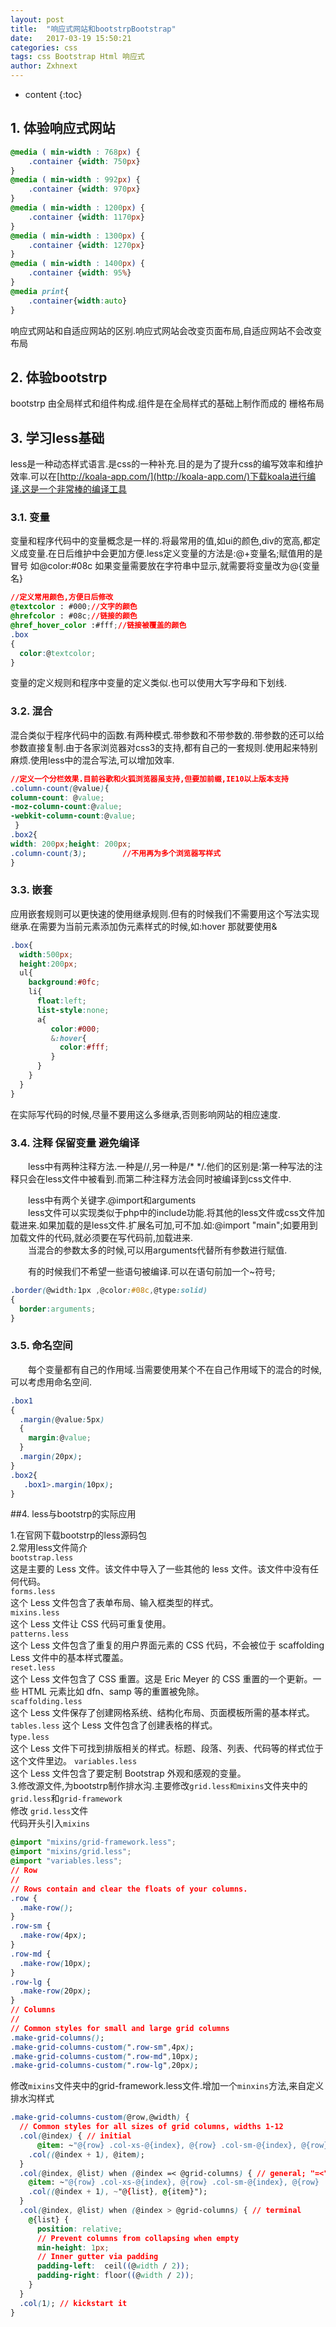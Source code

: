 ```yaml
---
layout: post
title:  "响应式网站和bootstrpBootstrap"
date:   2017-03-19 15:50:21
categories: css
tags: css Bootstrap Html 响应式
author: Zxhnext
---
```


* content
{:toc}

## 1. 体验响应式网站
```css
@media ( min-width : 768px) {
    .container {width: 750px}
}
@media ( min-width : 992px) {
    .container {width: 970px}
}
@media ( min-width : 1200px) {
    .container {width: 1170px}
}
@media ( min-width : 1300px) {
    .container {width: 1270px}
}
@media ( min-width : 1400px) {
    .container {width: 95%}
}
@media print{
    .container{width:auto}
}
```



响应式网站和自适应网站的区别.响应式网站会改变页面布局,自适应网站不会改变布局

## 2. 体验bootstrp

bootstrp 由全局样式和组件构成.组件是在全局样式的基础上制作而成的
栅格布局  
## 3. 学习less基础

less是一种动态样式语言.是css的一种补充.目的是为了提升css的编写效率和维护效率.可以在[http://koala-app.com/](http://koala-app.com/)下载koala进行编译.这是一个非常棒的编译工具  
### 3.1. 变量  

变量和程序代码中的变量概念是一样的.将最常用的值,如ui的颜色,div的宽高,都定义成变量.在日后维护中会更加方便.less定义变量的方法是:@+变量名;赋值用的是冒号 如@color:#08c 如果变量需要放在字符串中显示,就需要将变量改为@{变量名}
```css
//定义常用颜色,方便日后修改
@textcolor : #000;//文字的颜色
@hrefcolor : #08c;//链接的颜色
@href_hover_color :#fff;//链接被覆盖的颜色
.box
{
  color:@textcolor;
}
```
变量的定义规则和程序中变量的定义类似.也可以使用大写字母和下划线.  

### 3.2. 混合  

混合类似于程序代码中的函数.有两种模式.带参数和不带参数的.带参数的还可以给参数直接复制.由于各家浏览器对css3的支持,都有自己的一套规则.使用起来特别麻烦.使用less中的混合写法,可以增加效率.  
```css
//定义一个分栏效果.目前谷歌和火狐浏览器虽支持,但要加前缀,IE10以上版本支持
.column-count(@value){
column-count: @value;
-moz-column-count:@value; 
-webkit-column-count:@value;
 }
.box2{
width: 200px;height: 200px;
.column-count(3);        //不用再为多个浏览器写样式
}
```
### 3.3. 嵌套  

应用嵌套规则可以更快速的使用继承规则.但有的时候我们不需要用这个写法实现继承.在需要为当前元素添加伪元素样式的时候,如:hover 那就要使用&
```css
.box{
  width:500px;
  height:200px;
  ul{
    background:#0fc;
    li{
      float:left;
      list-style:none;
      a{
         color:#000;
         &:hover{   
           color:#fff;
         }
      }
    }
  }
}
```
在实际写代码的时候,尽量不要用这么多继承,否则影响网站的相应速度.

### 3.4. 注释 保留变量 避免编译  

  less中有两种注释方法.一种是//,另一种是/* */.他们的区别是:第一种写法的注释只会在less文件中被看到.而第二种注释方法会同时被编译到css文件中.  

  less中有两个关键字.@import和arguments  
  less文件可以实现类似于php中的include功能.将其他的less文件或css文件加载进来.如果加载的是less文件.扩展名可加,可不加.如:@import "main";如要用到加载文件的代码,就必须要在写代码前,加载进来.  
  当混合的参数太多的时候,可以用arguments代替所有参数进行赋值.  

  有的时候我们不希望一些语句被编译.可以在语句前加一个~符号;  
```css
.border(@width:1px ,@color:#08c,@type:solid)
{
  border:arguments;
}
```
### 3.5. 命名空间  

  每个变量都有自己的作用域.当需要使用某个不在自己作用域下的混合的时候,可以考虑用命名空间.  
```css
.box1
{
  .margin(@value:5px)
  {
    margin:@value;
  }
  .margin(20px);
}
.box2{
   .box1>.margin(10px);
}
```
##4. less与bootstrp的实际应用

1.在官网下载bootstrp的less源码包  
2.常用less文件简介  
`bootstrap.less`  
这是主要的 Less 文件。该文件中导入了一些其他的 less 文件。该文件中没有任何代码。  
`forms.less`  
这个 Less 文件包含了表单布局、输入框类型的样式。  
`mixins.less`  
这个 Less 文件让 CSS 代码可重复使用。  
`patterns.less`  
这个 Less 文件包含了重复的用户界面元素的 CSS 代码，不会被位于 scaffolding Less 文件中的基本样式覆盖。  
`reset.less`  
这个 Less 文件包含了 CSS 重置。这是 Eric Meyer 的 CSS 重置的一个更新。一些 HTML 元素比如 dfn、samp 等的重置被免除。  
`scaffolding.less`  
这个 Less 文件保存了创建网格系统、结构化布局、页面模板所需的基本样式。  
`tables.less` 
这个 Less 文件包含了创建表格的样式。  
t`ype.less`  
这个 Less 文件下可找到排版相关的样式。标题、段落、列表、代码等的样式位于这个文件里边。 
`variables.less`  
这个 Less 文件包含了要定制 Bootstrap 外观和感观的变量。  
3.修改源文件,为bootstrp制作排水沟.主要修改`grid.less和mixins`文件夹中的`grid.less`和`grid-framework`  
修改 `grid.less`文件  
代码开头引入`mixins`  
```css
@import "mixins/grid-framework.less";
@import "mixins/grid.less";
@import "variables.less";
// Row
//
// Rows contain and clear the floats of your columns.
.row {
  .make-row();
}
.row-sm {
  .make-row(4px);
}
.row-md {
  .make-row(10px);
}
.row-lg {
  .make-row(20px);
}
// Columns
//
// Common styles for small and large grid columns
.make-grid-columns();
.make-grid-columns-custom(".row-sm",4px);
.make-grid-columns-custom(".row-md",10px);
.make-grid-columns-custom(".row-lg",20px);
```
修改`mixins`文件夹中的grid-framework.less文件.增加一个`minxins`方法,来自定义排水沟样式
```css
.make-grid-columns-custom(@row,@width) {
  // Common styles for all sizes of grid columns, widths 1-12
  .col(@index) { // initial
      @item: ~"@{row} .col-xs-@{index}, @{row} .col-sm-@{index}, @{row} .col-md-@{index}, @{row} .col-lg-@{index}";
    .col((@index + 1), @item);
  }
  .col(@index, @list) when (@index =< @grid-columns) { // general; "=<" isn't a typo
    @item: ~"@{row} .col-xs-@{index}, @{row} .col-sm-@{index}, @{row} .col-md-@{index}, @{row} .col-lg-@{index}";
    .col((@index + 1), ~"@{list}, @{item}");
  }
  .col(@index, @list) when (@index > @grid-columns) { // terminal
    @{list} {
      position: relative;
      // Prevent columns from collapsing when empty
      min-height: 1px;
      // Inner gutter via padding
      padding-left:  ceil((@width / 2));
      padding-right: floor((@width / 2));
    }
  }
  .col(1); // kickstart it
}
```